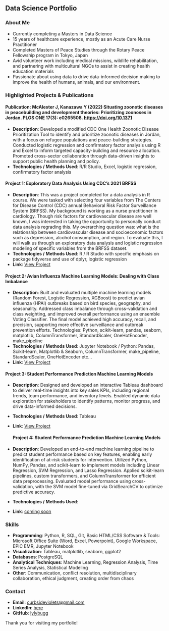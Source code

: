 ## Data Science Portfolio 

### About Me
- Currently completing a Masters in Data Science
- 15 years of healthcare experience, mostly as an Acute Care Nurse Practitioner
- Completed Masters of Peace Studies through the Rotary Peace Fellowship program in Tokyo, Japan
- Avid volunteer work including medical missions, wildlife rehabilitation, and partnering with multicultural NGOs to assist in creating health education materials
- Passionate about using data to drive data-informed decision making to improve the health of humans, animals, and our environment.

### Highlighted Projects & Publications

#### Publication: McAlester J, Kanazawa Y (2022) Situating zoonotic diseases in peacebuilding and development theories: Prioritizing zoonoses in Jordan. PLOS ONE 17(3): e0265508. https://doi.org/10.1371
- **Description**: Developed a modified CDC One Health Zoonotic Disease Prioritization Tool to identify and prioritize zoonotic diseases in Jordan, with a focus on refugee populations and peace-building strategies. Conducted logistic regression and confirmatory factor analysis using R and Excel to inform targeted capacity-building and resource allocation. Promoted cross-sector collaboration through data-driven insights to support public health planning and policy.
- **Technologies / Methods Used**: R/R Studio, Excel, logistic regression, confirmatory factor analysis

#### Project 1: Exploratory Data Analysis Using CDC’s 2021 BRFSS
- **Description**: This was a project completed for a data analysis in R course. We were tasked with selecting four variables from The Centers for Disease Control (CDC)  annual Behavioral Risk Factor Surveillance System (BRFSS). My background is working as a nurse practitioner in cardiology. Though risk factors for cardiovascular disease are well known, I was interested in taking the opportunity to personally conduct data analysis regrading this. My overarching question was: what is the relationship between cardiovascular disease and socioeconomic factors such as depression, alcohol consumption, and region. To evaluate this, I will walk us through an exploratory data analysis and logistic regression modeling of specific variables from the BRFSS dataset.
- **Technologies / Methods Used**: R / R Studio with specific emphasis on package tidyverse and use of dplyr, logistic regression
- **Link**: [View Project](https://lylybugg.github.io/CDC_BRFSS_project/)

#### Project 2: Avian Influenza Machine Learning Models: Dealing with Class Imbalance
- **Description**: Built and evaluated multiple machine learning models (Random Forest, Logistic Regression, XGBoost) to predict avian influenza (HPAI) outbreaks based on bird species, geography, and seasonality. Addressed class imbalance through cross-validation and class weighting, and improved overall performance using an ensemble Voting Classifier. The final model achieved high accuracy, recall, and precision, supporting more effective surveillance and outbreak prevention efforts. Technologies: Python, scikit-learn, pandas, seaborn, matplotlib, ColumnTransformer, StandardScaler, OneHotEncoder, make_pipeline
- **Technologies / Methods Used**: Jupyter Notebook / Python: Pandas, Scikit-learn, Matplotlib & Seaborn, ColumnTransformer, make_pipeline, StandardScaler, OneHotEncoder etc...
- **Link**: [View Project](https://lylybugg.github.io/HPAI_machine_learning_project/)

#### Project 3: Student Performance Prediction Machine Learning Models
- **Description**: Designed and developed an interactive Tableau dashboard to deliver real-time insights into key sales KPIs, including regional trends, team performance, and inventory levels. Enabled dynamic data exploration for stakeholders to identify patterns, monitor progress, and drive data-informed decisions.
- **Technologies / Methods Used**: Tableau
- **Link**: [View Project](https://public.tableau.com/app/profile/jaclyn.mcalester/viz/SalesPerformanceDashboardExample/SalesPerformanceDashboardJaclynMcAlester)

  #### Project 4: Student Performance Prediction Machine Learning Models
- **Description**: Developed an end-to-end machine learning pipeline to predict student performance based on key features, enabling early identification of at-risk students for intervention. Utilized Python, NumPy, Pandas, and scikit-learn to implement models including Linear Regression, SVM Regression, and Lasso Regression. Applied scikit-learn pipelines, custom transformers, and ColumnTransformer for efficient data preprocessing. Evaluated model performance using cross-validation, with the SVM model fine-tuned via GridSearchCV to optimize predictive accuracy.
- **Technologies / Methods Used**: 
- **Link**: [coming soon](link-to-your-project)

### Skills

- **Programming**:  Python, R, SQL, Git, Basic HTML/CSS Software & Tools:  Microsoft Office Suite (Word, Excel, Powerpoint), Google Workspace, EPIC EMR, Jupyter Notebook
- **Visualization**: Tableau, matplotlib, seaborn, ggplot2
- **Databases**: PostgreSQL
- **Analytical Techniques**:  Machine Learning, Regression Analysis, Time Series Analysis, Statistical Modeling
- **Other**: Communication, conflict resolution, multidisciplinary collaboration, ethical judgment, creating order from chaos

### Contact
- **Email**: [curbsideviolets@gmail.com](mailto:curbsideviolets@gmail.com)
- **LinkedIn**: [here](https://www.linkedin.com/in/jaclyn-mcalester-6040571a0/)
- **GitHub**: [lylybugg](https://github.com/lylybugg)

Thank you for visiting my portfolio!

<!--
**lylybugg/lylybugg** is a ✨ _special_ ✨ repository because its `README.md` (this file) appears on your GitHub profile.

Here are some ideas to get you started:

- 🔭 I’m currently working on ...
- 🌱 I’m currently learning ...
- 👯 I’m looking to collaborate on ...
- 🤔 I’m looking for help with ...
- 💬 Ask me about ...
- 📫 How to reach me: ...
- 😄 Pronouns: ...
- ⚡ Fun fact: ...
-->
